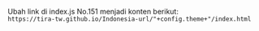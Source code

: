 Ubah link di index.js No.151 menjadi konten berikut: <br>
`https://tira-tw.github.io/Indonesia-url/"+config.theme+"/index.html`
